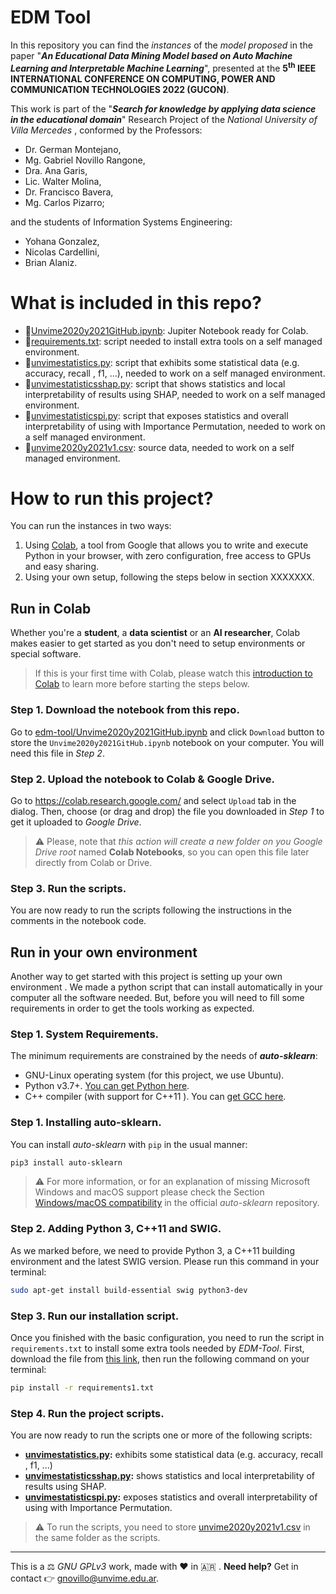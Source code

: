 # EDM Tool
In this repository you can find the *instances* of the *model proposed* in the paper "***An Educational Data Mining Model based on Auto Machine Learning and Interpretable Machine Learning***", presented at the **5<sup>th</sup> IEEE INTERNATIONAL CONFERENCE ON COMPUTING, POWER AND COMMUNICATION TECHNOLOGIES 2022 (GUCON)**.

This work is part of the "***Search for knowledge by applying data science in the educational domain***" Research Project of the *National University of Villa Mercedes* , conformed by the Professors:
- Dr. German Montejano,
- Mg. Gabriel Novillo Rangone,
- Dra. Ana Garis,
- Lic. Walter Molina,
- Dr. Francisco Bavera,
- Mg. Carlos Pizarro;

and the students of Information Systems Engineering:
- Yohana Gonzalez,
- Nicolas Cardellini,
- Brian Alaniz.

# What is included in this repo?

- 📒[Unvime2020y2021GitHub.ipynb](https://github.com/UNViMe/edm-tool/blob/main/Unvime2020y2021GitHub.ipynb): Jupiter Notebook ready for Colab.
- 📄[requirements.txt](https://github.com/UNViMe/edm-tool/blob/main/requirements.txt): script needed to install extra tools on a self managed environment.
- 📜[unvimestatistics.py](https://raw.githubusercontent.com/UNViMe/edm-tool/main/unvimestatistics.py): script that exhibits some statistical data (e.g. accuracy, recall , f1, ...), needed to work on a self managed environment.
- 📜[unvimestatisticsshap.py](https://raw.githubusercontent.com/UNViMe/edm-tool/main/unvimestatisticsshap.py): script that shows statistics and local interpretability of results using SHAP, needed to work on a self managed environment.
- 📜[unvimestatisticspi.py](https://raw.githubusercontent.com/UNViMe/edm-tool/main/unvimestatisticspi.py): script that exposes statistics and overall interpretability of using with Importance Permutation, needed to work on a self managed environment.
- 📑[unvime2020y2021v1.csv](https://github.com/UNViMe/edm-tool/blob/main/unvime2020y2021v1.csv): source data, needed to work on a self managed environment.


# How to run this project?

You can run the instances in two ways:
1. Using [Colab](https://colab.research.google.com/), a tool from Google that allows you to write and execute Python in your browser, with zero configuration, free access to GPUs and easy sharing.
2. Using your own setup, following the steps below in section XXXXXXX.

## Run in Colab
Whether you're a  **student**, a  **data scientist**  or an  **AI researcher**,  Colab makes easier to get started as you don't need to setup environments or special software.

> If this is your first time with Colab, please watch this [introduction to Colab](https://www.youtube.com/watch?v=inN8seMm7UI)  to learn more before starting the steps below.

### Step 1. Download the notebook from this repo.
Go to [edm-tool/Unvime2020y2021GitHub.ipynb](https://github.com/UNViMe/edm-tool/blob/main/Unvime2020y2021GitHub.ipynb) and click `Download` button to store the `Unvime2020y2021GitHub.ipynb` notebook on your computer. You will need this file in *Step 2*.

### Step 2. Upload the notebook to Colab & Google Drive.
Go to https://colab.research.google.com/ and select `Upload` tab in the dialog.
Then, choose (or drag and drop) the file you downloaded in *Step 1* to get it uploaded to *Google Drive*.
> ⚠️ Please, note that *this action will create a new folder on you Google Drive root* named **Colab Notebooks**, so you can open this file later directly from Colab or Drive.

### Step 3. Run the scripts.
You are now ready to run the scripts following the instructions in the comments in the notebook code.


## Run in your own environment
Another way to get started with this project is setting up your own environment .
We made a python script that can install automatically in your computer  all the software needed. But, before you will need to fill some requirements in order to get the tools working as expected.

### Step 1. System Requirements.
The minimum requirements are constrained by the needs of ***auto-sklearn***: 
- GNU-Linux operating system (for this project, we use Ubuntu).
- Python v3.7+. [You can get Python here](https://www.python.org/downloads/).
- C++ compiler (with support for C++11 ). You can [get GCC here](https://www.tutorialspoint.com/How-to-Install-Cplusplus-Compiler-on-Linux).
### Step 1. Installing auto-sklearn.
You can install  _auto-sklearn_  with  `pip`  in the usual manner:
```bash
pip3 install auto-sklearn
```
> ⚠️ For more information, or for an explanation of missing Microsoft Windows and macOS support please check the Section  [Windows/macOS compatibility](https://automl.github.io/auto-sklearn/master/installation.html#windows-macos-compatibility) in the official *auto-sklearn* repository.

### Step 2. Adding Python 3, C++11 and SWIG.
As we marked before, we need to provide Python 3, a C++11 building environment and the latest SWIG version. Please run this command in your terminal:
```bash 
sudo apt-get install build-essential swig python3-dev
```

### Step 3. Run our installation script.
Once you finished with the basic configuration, you need to run the script in `requirements.txt` to install some extra tools needed by *EDM-Tool*.
First, download the file from [this link](https://raw.githubusercontent.com/UNViMe/edm-tool/main/requirements.txt), then run the following command on your terminal:
```bash
pip install -r requirements1.txt
```

### Step 4. Run the project scripts.
You are now ready to run the scripts one or more of the following scripts:
- **[unvimestatistics.py](https://raw.githubusercontent.com/UNViMe/edm-tool/main/unvimestatistics.py):** exhibits some statistical data (e.g. accuracy, recall , f1, ...)
- **[unvimestatisticsshap.py](https://raw.githubusercontent.com/UNViMe/edm-tool/main/unvimestatisticsshap.py):** shows statistics and local interpretability of results using SHAP.
- **[unvimestatisticspi.py](https://raw.githubusercontent.com/UNViMe/edm-tool/main/unvimestatisticspi.py):** exposes statistics and overall interpretability of using with Importance Permutation.
> ⚠️ To run the scripts, you need to store [unvime2020y2021v1.csv](https://github.com/UNViMe/edm-tool/blob/main/unvime2020y2021v1.csv) in the same folder as the scripts.

---
This is a ⚖️ *GNU GPLv3* work, made with ❤️ in 🇦🇷 .
**Need help?** Get in contact 👉 gnovillo@unvime.edu.ar.


